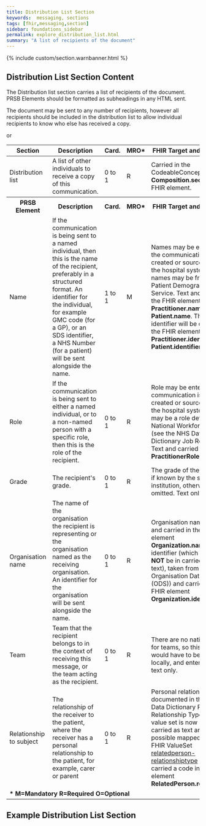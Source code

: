 ```yaml
---
title: Distribution List Section
keywords:  messaging, sections
tags: [fhir,messaging,section]
sidebar: foundations_sidebar
permalink: explore_distribution_list.html
summary: "A list of recipients of the document"
---
```

{% include custom/section.warnbanner.html %}


## Distribution List Section Content ##

The Distribution list section carries a list of recipients of the document. PRSB Elements should be formatted as subheadings in any HTML sent.

The document may be sent to any number of recipients, however all recipients should be included in the distribution list to allow individual recipients to know who else has received a copy.

<table style="width:100%;max-width: 100%;">
	<thead>
		<tr>
			<th width="15%">Section</th>
			<th width="35%">Description</th>
			<th width="5%">Card.</th>
			<th width="5%">MRO*</th>
			<th width="40%">FHIR Target and Guidance</th>
		</tr>
	</thead>
	<tbody>
		<tr>
			<td>Distribution list</td>
			<td>A list of other individuals to receive a copy of this communication.</td>
			<td>0 to 1</td>
			<td>R</td>
			<td>Carried in the CodeableConcept of <b>Composition.section.code</b> FHIR element.</td>
		</tr>
		<tr>
			<th>PRSB Element</th>
			<th>Description</th>
			<th>Card.</th>
			<th>MRO*</th>
			<th>FHIR Target and Guidance</th>		
		</tr>
		<tr>
			<td>Name</td>
			<td>If the communication is being sent to a named individual, then this is the name of the recipient, preferably in a structured format. An identifier for the individual, for example GMC code (for a GP), or an SDS identifier, a NHS Number (for a patient) will be sent alongside the name.</td>
			<td>1 to 1</td>
			<td>M</td>
			<td>Names may be entered as the communication is being created or sourced from the hospital system. Patient names may be from the Patient Demographic Service. Text and carried in the FHIR element <b>Practitioner.name</b> or <b>Patient.name</b>. The identifier will be carried in the FHIR element <b>Practitioner.identifier</b> or <b>Patient.identifier.</b></td>
		</tr>
		<tr>
			<td>Role</td> or 
			<td>If the communication is being sent to either a named individual, or to a non-named person with a specific role, then this is the role of the recipient.</td>
			<td>0 to 1</td>
			<td>R</td>
			<td>Role may be entered as the communication is being created or sourced from the hospital system. This may be a role defined in the National Workforce data set (see the NHS Data Dictionary Job Role Code). Text and carried in the <b>PractitionerRole.code</b></td>
		</tr>
		<tr>
			<td>Grade</td>
			<td>The recipient's grade.</td>
			<td>0 to 1</td>
			<td>R</td>
			<td>The grade of the recipient, if known by the sending institution, otherwise omitted. Text only</td>
		</tr>
		<tr>
			<td>Organisation name</td>
			<td>The name of the organisation the recipient is representing or the organisation named as the receiving organisation. An identifier for the organisation will be sent alongside the name.</td>
			<td>0 to 1</td>
			<td>R</td>
			<td>Organisation name in text and carried in the FHIR element <b>Organization.name</b> and identifier (which <b>MUST NOT</b> be in carried in the text), taken from the Organisation Data Service (ODS)) and carried in the FHIR element <b>Organization.identifier</b></td>
		</tr>
		<tr>
			<td>Team</td>
			<td>Team that the recipient belongs to in the context of receiving this message, or the team acting as the recipient.</td>
			<td>0 to 1</td>
			<td>R</td>
			<td>There are no national codes for teams, so this value would have to be agreed locally, and entered as free text only.</td>
		</tr>
		<tr>
			<td>Relationship to subject</td>
			<td>The relationship of the receiver to the patient, where the receiver has a personal relationship to the patient, for example, carer or parent</td>
			<td>0 to 1</td>
			<td>R</td>
			<td>Personal relationships as documented in the NHS Data Dictionary Person Relationship Type (This value set is now retired carried as text and where possible mapped to the FHIR ValueSet <a href="http://hl7.org/fhir/ValueSet/relatedperson-relationshiptype">relatedperson-relationshiptype</a> and carried a code in the FHIR element <b>RelatedPerson.relationship</b></td>
		</tr>
		<tr>
		<td colspan="5"><b>* M=Mandatory R=Required O=Optional</b></td>
		</tr>
	</tbody>
</table>

## Example Distribution List Section ##

<script src="https://gist.github.com/IOPS-DEV/8d12d4ff8d08f694a4a4cec3dfd352d0.js"></script>





		
